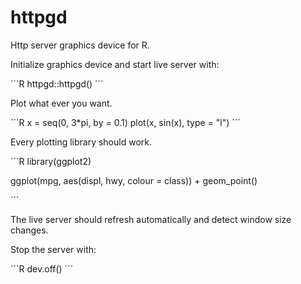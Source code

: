 # httpgd

Http server graphics device for R.

Initialize graphics device and start live server with:

´´´R
httpgd::httpgd()
´´´

Plot what ever you want.

´´´R
x = seq(0, 3*pi, by = 0.1)
plot(x, sin(x), type = "l")
´´´

Every plotting library should work.

´´´R
library(ggplot2)

ggplot(mpg, aes(displ, hwy, colour = class)) +
  geom_point()

´´´

The live server should refresh automatically and detect window size changes.

Stop the server with:

´´´R
dev.off()
´´´
